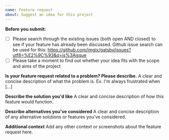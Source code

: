 ```yaml
---
name: Feature request
about: Suggest an idea for this project
---
```


**Before you submit:**

- [ ] Please search through the existing issues (both open AND closed) to see if your feature has already been discussed. Github issue search can be used for this: https://github.com/imgix/gatsby/issues?utf8=%E2%9C%93&q=is%3Aissue
- [ ] Please take a moment to find out whether your idea fits with the scope and aims of the project

**Is your feature request related to a problem? Please describe.**
A clear and concise description of what the problem is. Ex. I'm always frustrated when [...]

**Describe the solution you'd like**
A clear and concise description of how this feature would function.

**Describe alternatives you've considered**
A clear and concise description of any alternative solutions or features you've considered.

**Additional context**
Add any other context or screenshots about the feature request here.
